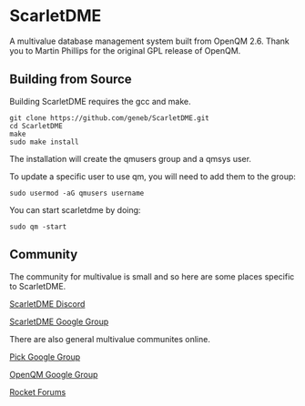 # ScarletDME

A multivalue database management system built from OpenQM 2.6. Thank you
to Martin Phillips for the original GPL release of OpenQM.

## Building from Source

Building ScarletDME requires the gcc and make.

```
git clone https://github.com/geneb/ScarletDME.git
cd ScarletDME
make
sudo make install
```

The installation will create the qmusers group and a qmsys user. 

To update a specific user to use qm, you will need to add them to the
group:

```
sudo usermod -aG qmusers username
```

You can start scarletdme by doing:

```
sudo qm -start
```

## Community

The community for multivalue is small and so here are some places specific
to ScarletDME. 

[ScarletDME Discord](https://discord.gg/H7MPapC2hK)

[ScarletDME Google Group](https://groups.google.com/g/scarletdme/)

There are also general multivalue communites online.

[Pick Google Group](https://groups.google.com/g/mvdbms)

[OpenQM Google Group](https://groups.google.com/g/openqm)

[Rocket Forums](https://community.rocketsoftware.com/forums/multivalue)
